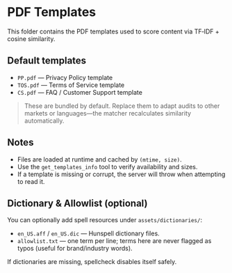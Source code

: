 # PDF Templates

This folder contains the PDF templates used to score content via TF‑IDF + cosine similarity.

## Default templates

- `PP.pdf` — Privacy Policy template
- `TOS.pdf` — Terms of Service template
- `CS.pdf` — FAQ / Customer Support template

> These are bundled by default. Replace them to adapt audits to other markets or languages—the matcher recalculates similarity automatically.

## Notes

- Files are loaded at runtime and cached by `(mtime, size)`.
- Use the `get_templates_info` tool to verify availability and sizes.
- If a template is missing or corrupt, the server will throw when attempting to read it.

## Dictionary & Allowlist (optional)

You can optionally add spell resources under `assets/dictionaries/`:

- `en_US.aff` / `en_US.dic` — Hunspell dictionary files.
- `allowlist.txt` — one term per line; terms here are never flagged as typos (useful for brand/industry words).

If dictionaries are missing, spellcheck disables itself safely.

